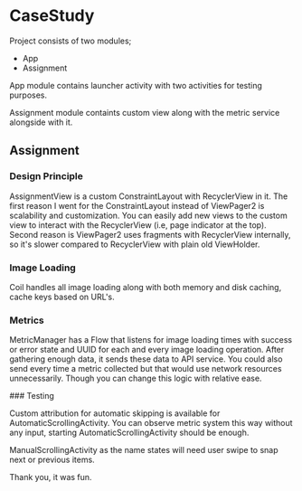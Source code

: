 # CaseStudy

Project consists of two modules;

- App
- Assignment

App module contains launcher activity with two activities for testing purposes.

Assignment module containts custom view along with the metric service alongside with it.

## Assignment

### Design Principle 

AssignmentView is a custom ConstraintLayout with RecyclerView in it. The first reason I went for the ConstraintLayout instead of ViewPager2 is 
scalability and customization. You can easily add new views to the custom view to interact with the RecyclerView (i.e, page indicator at the top). Second reason
is ViewPager2 uses fragments with RecyclerView internally, so it's slower compared to RecyclerView with plain old ViewHolder.

### Image Loading

Coil handles all image loading along with both memory and disk caching, cache keys based on URL's. 

### Metrics

MetricManager has a Flow that listens for image loading times with success or error state and UUID for each and every image loading operation. After 
gathering enough data, it sends these data to API service. You could also send every time a metric collected but that would use network 
resources unnecessarily. Though you can change this logic with relative ease.

### Testing

Custom attribution for automatic skipping is available for AutomaticScrollingActivity. You can observe metric system this way without any input, starting 
AutomaticScrollingActivity should be enough. 

ManualScrollingActivity as the name states will need user swipe to snap next or previous items.


Thank you, it was fun.



